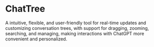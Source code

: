 # ChatTree
A intuitive, flexible, and user-friendly tool for real-time updates and customizing conversation trees, with support for dragging, zooming, searching, and managing, making interactions with ChatGPT more convenient and personalized.
